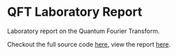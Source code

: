# QFT Laboratory Report

Laboratory report on the Quantum Fourier Transform.

Checkout the full source code [here](/Quantum_Fourier_Transform_Lab.ipynb), view the report [here](/QFT%20-%20Laboratory%20Report.pdf).
